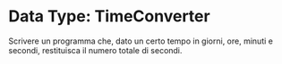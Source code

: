 # Data Type: TimeConverter
Scrivere un programma che, dato un certo tempo in giorni, ore, minuti e secondi, restituisca il numero totale di secondi. 
